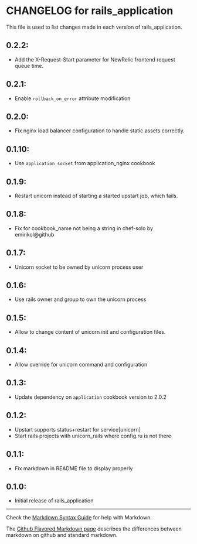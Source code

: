 # CHANGELOG for rails_application

This file is used to list changes made in each version of rails_application.

## 0.2.2:

* Add the X-Request-Start parameter for NewRelic frontend request queue time.

## 0.2.1:

* Enable `rollback_on_error` attribute modification

## 0.2.0:

* Fix nginx load balancer configuration to handle static assets correctly.

## 0.1.10:

* Use `application_socket` from application_nginx cookbook

## 0.1.9:

* Restart unicorn instead of starting a started upstart job, which fails.

## 0.1.8:

* Fix for cookbook_name not being a string in chef-solo by emirikol@github


## 0.1.7:

* Unicorn socket to be owned by unicorn process user


## 0.1.6:

* Use rails owner and group to own the unicorn process


## 0.1.5:

* Allow to change content of unicorn init and configuration files.


## 0.1.4:

* Allow override for unicorn command and configuration


## 0.1.3:

* Update dependency on `application` cookbook version to 2.0.2


## 0.1.2:

* Upstart supports status+restart for service[unicorn]
* Start rails projects with unicorn_rails where config.ru is not there


## 0.1.1:

* Fix markdown in README file to display properly


## 0.1.0:

* Initial release of rails_application

- - -
Check the [Markdown Syntax Guide](http://daringfireball.net/projects/markdown/syntax) for help with Markdown.

The [Github Flavored Markdown page](http://github.github.com/github-flavored-markdown/) describes the differences between markdown on github and standard markdown.
